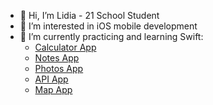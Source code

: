 - 👋 Hi, I’m Lidia - 21 School Student
- 👀 I’m interested in iOS mobile development
- 🌱 I’m currently practicing and learning Swift:
  - [Calculator App](https://github.com/LidiaGr/Swift_piscine/tree/main/day00)
  - [Notes App](https://github.com/LidiaGr/Swift_piscine/tree/main/day02)
  - [Photos App](https://github.com/LidiaGr/Swift_piscine/tree/main/day03)
  - [API App](https://github.com/LidiaGr/Swift_piscine/tree/main/day04)
  - [Map App](https://github.com/LidiaGr/Swift_piscine/tree/main/day05)

<!--- - Swift: [Pokedex](https://github.com/LidiaGr/Pokedex)
 - C++: [Webserver project](https://github.com/LidiaGr/Webserver)

<!---
LidiaGr/LidiaGr is a ✨ special ✨ repository because its `README.md` (this file) appears on your GitHub profile.
You can click the Preview link to take a look at your changes.
--->
